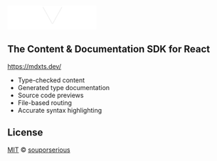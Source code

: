 <img src="/site/public/logo.png" alt="MDXTS" width="200"/>

## The Content & Documentation SDK for React

https://mdxts.dev/

- Type-checked content
- Generated type documentation
- Source code previews
- File-based routing
- Accurate syntax highlighting

## License

[MIT](/LICENSE.md) © [souporserious](https://souporserious.com/)
